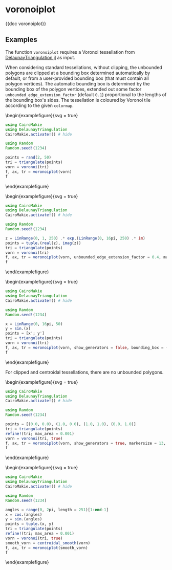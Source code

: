 # voronoiplot

{{doc voronoiplot}}

## Examples

The function `voronoiplot` requires a Voronoi tessellation from [DelaunayTriangulation.jl](https://github.com/DanielVandH/DelaunayTriangulation.jl) as input.

When considering standard tessellations, without clipping, the unbounded polygons are clipped at a bounding box determined automatically by default, or from a user-provided bounding box (that must contain all polygon vertices). The automatic bounding box is determined by the bounding box of the polygon vertices, extended out some factor `unbounded_edge_extension_factor` (default `0.1`) proportional to the lengths of the bounding box's sides. The tessellation is coloured by Voronoi tile according to the given `colormap`.

\begin{examplefigure}{svg = true}
```julia
using CairoMakie
using DelaunayTriangulation
CairoMakie.activate!() # hide

using Random
Random.seed!(1234)

points = rand(2, 50)
tri = triangulate(points)
vorn = voronoi(tri)
f, ax, tr = voronoiplot(vorn)
f
```
\end{examplefigure}

\begin{examplefigure}{svg = true}
```julia
using CairoMakie
using DelaunayTriangulation
CairoMakie.activate!() # hide

using Random
Random.seed!(1234)

z = LinRange(0, 1, 250) .* exp.(LinRange(0, 16pi, 250) .* im)
points = tuple.(real(z), imag(z))
tri = triangulate(points)
vorn = voronoi(tri)
f, ax, tr = voronoiplot(vorn, unbounded_edge_extension_factor = 0.4, markersize = 7)
f
```
\end{examplefigure}

\begin{examplefigure}{svg = true}
```julia
using CairoMakie
using DelaunayTriangulation
CairoMakie.activate!() # hide

using Random
Random.seed!(1234)

x = LinRange(0, 16pi, 50)
y = sin.(x)
points = [x'; y']
tri = triangulate(points)
vorn = voronoi(tri)
f, ax, tr = voronoiplot(vorn, show_generators = false, bounding_box = (-1.0, 16pi + 1.0, -30, 30), color = :white, strokewidth = 2) # (xmin, xmax, ymin, ymax)
f
```
\end{examplefigure}

For clipped and centroidal tessellations, there are no unbounded polygons.

\begin{examplefigure}{svg = true}
```julia
using CairoMakie
using DelaunayTriangulation
CairoMakie.activate!() # hide

using Random
Random.seed!(1234)

points = [(0.0, 0.0), (1.0, 0.0), (1.0, 1.0), (0.0, 1.0)]
tri = triangulate(points)
refine!(tri; max_area = 0.001)
vorn = voronoi(tri, true)
f, ax, tr = voronoiplot(vorn, show_generators = true, markersize = 13, marker = 'x')
f
```
\end{examplefigure}

\begin{examplefigure}{svg = true}
```julia
using CairoMakie
using DelaunayTriangulation
CairoMakie.activate!() # hide

using Random
Random.seed!(1234)

angles = range(0, 2pi, length = 251)[1:end-1]
x = cos.(angles)
y = sin.(angles)
points = tuple.(x, y)
tri = triangulate(points)
refine!(tri; max_area = 0.001)
vorn = voronoi(tri, true)
smooth_vorn = centroidal_smooth(vorn)
f, ax, tr = voronoiplot(smooth_vorn)
f
```
\end{examplefigure}